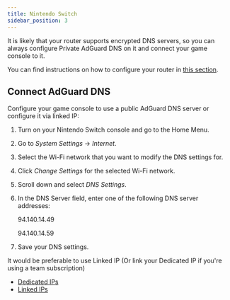 ```yaml
---
title: Nintendo Switch
sidebar_position: 3
---
```


It is likely that your router supports encrypted DNS servers, so you can always configure Private AdGuard DNS on it and connect your game console to it.

You can find instructions on how to configure your router in [this section](/private-dns/connect-devices/routers/routers.md).

## Connect AdGuard DNS

Configure your game console to use a public AdGuard DNS server or configure it via linked IP:

1. Turn on your Nintendo Switch console and go to the Home Menu.

1. Go to *System Settings* → *Internet*.

1. Select the Wi-Fi network that you want to modify the DNS settings for.

1. Click *Change Settings* for the selected Wi-Fi network.

1. Scroll down and select *DNS Settings*.

1. In the DNS Server field, enter one of the following DNS server addresses:

    94.140.14.49

    94.140.14.59

1. Save your DNS settings.

It would be preferable to use Linked IP (Or link your Dedicated IP if you're using a team subscription)

- [Dedicated IPs](/private-dns/connect-devices/other-options/dedicated-ip.md)
- [Linked IPs](/private-dns/connect-devices/other-options/linked-ip.md)
